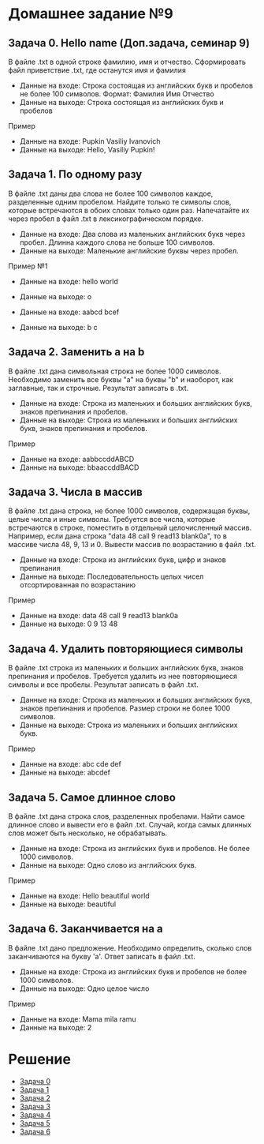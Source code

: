 # Домашнее задание №9

## Задача 0. Hello name (Доп.задача, семинар 9)

В файле .txt в одной строке фамилию, имя и отчество. Сформировать файл  приветствие .txt, где останутся имя и фамилия 
- Данные на входе: Строка состоящая из английских букв и пробелов не более  100 символов. Формат: Фамилия Имя Отчество 
- Данные на выходе: Строка состоящая из английских букв и пробелов 

Пример
- Данные на входе: Pupkin Vasiliy Ivanovich 
- Данные на выходе: Hello, Vasiliy Pupkin!

## Задача 1. По одному разу

В файле .txt даны два слова не более 100 символов каждое, разделенные одним пробелом. Найдите только те символы слов, которые встречаются в обоих словах только один раз. Напечатайте их через пробел в файл .txt в лексикографическом порядке.

- Данные на входе: Два слова из маленьких английских букв через пробел. Длинна каждого слова не больше 100 символов.
- Данные на выходе: Маленькие английские буквы через пробел.

Пример №1
- Данные на входе: hello world
- Данные на выходе: o

- Данные на входе: aabcd bcef
- Данные на выходе: b c

## Задача 2. Заменить a на b

В файле .txt дана символьная строка не более 1000 символов. Необходимо заменить все буквы "а" на буквы "b" и наоборот, как заглавные, так и строчные. Результат записать в .txt.

- Данные на входе: Строка из маленьких и больших английских букв, знаков препинания и пробелов.
- Данные на выходе: Строка из маленьких и больших английских букв, знаков препинания и пробелов.

Пример
- Данные на входе: aabbccddABCD
- Данные на выходе: bbaaccddBACD

## Задача 3. Числа в массив

В файле .txt дана строка, не более 1000 символов, содержащая буквы, целые числа и иные символы. Требуется все числа, которые встречаются в строке, поместить в отдельный целочисленный массив. Например, если дана строка "data 48 call 9 read13 blank0a", то в массиве числа 48, 9, 13 и 0. Вывести массив по возрастанию в файл .txt.

- Данные на входе: Строка из английских букв, цифр и знаков препинания
- Данные на выходе: Последовательность целых чисел отсортированная по возрастанию

Пример
- Данные на входе: data 48 call 9 read13 blank0a
- Данные на выходе: 0 9 13 48

## Задача 4. Удалить повторяющиеся символы

В файле .txt строка из маленьких и больших английских букв, знаков препинания и пробелов. Требуется удалить из нее повторяющиеся символы и все пробелы. Результат записать в файл .txt.

- Данные на входе: Строка из маленьких и больших английских букв, знаков препинания и пробелов. Размер строки не более 1000 символов.
- Данные на выходе: Строка из маленьких и больших английских букв.

Пример
- Данные на входе: abc cde def
- Данные на выходе: abcdef

## Задача 5. Самое длинное слово

В файле .txt дана строка слов, разделенных пробелами. Найти самое длинное слово и вывести его в файл .txt. Случай, когда самых длинных слов может быть несколько, не обрабатывать.

- Данные на входе: Строка из английских букв и пробелов. Не более 1000 символов.
- Данные на выходе: Одно слово из английских букв.

Пример
- Данные на входе: Hello beautiful world
- Данные на выходе: beautiful

## Задача 6. Заканчивается на a

В файле .txt дано предложение. Необходимо определить, сколько слов заканчиваются на букву 'а'. Ответ записать в файл .txt.
- Данные на входе: Строка из английских букв и пробелов не более 1000 символов.
- Данные на выходе: Одно целое число

Пример
- Данные на входе: Mama mila ramu
- Данные на выходе: 2

# Решение

- [Задача 0](https://github.com/allseenn/c/blob/master/09.Tasks/00.c)
- [Задача 1](https://github.com/allseenn/c/blob/master/09.Tasks/01.c)
- [Задача 2](https://github.com/allseenn/c/blob/master/09.Tasks/02.c)
- [Задача 3](https://github.com/allseenn/c/blob/master/09.Tasks/03.c)
- [Задача 4](https://github.com/allseenn/c/blob/master/09.Tasks/04.c)
- [Задача 5](https://github.com/allseenn/c/blob/master/09.Tasks/05.c)
- [Задача 6](https://github.com/allseenn/c/blob/master/09.Tasks/06.c)